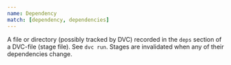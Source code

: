 ```yaml
---
name: Dependency
match: [dependency, dependencies]
---
```


A file or directory (possibly tracked by DVC) recorded in the `deps` section of
a DVC-file (stage file). See `dvc run`. Stages are invalidated when any of their
dependencies change.
